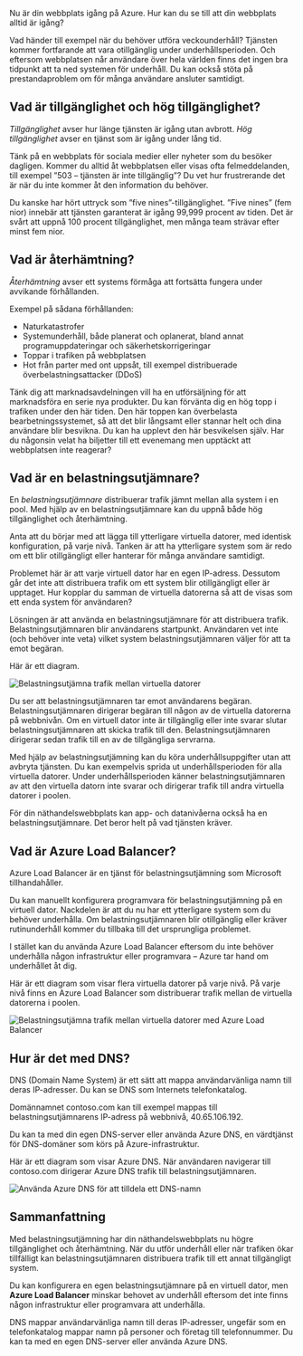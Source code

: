 Nu är din webbplats igång på Azure. Hur kan du se till att din webbplats alltid är igång?

Vad händer till exempel när du behöver utföra veckounderhåll? Tjänsten kommer fortfarande att vara otillgänglig under underhållsperioden. Och eftersom webbplatsen når användare över hela världen finns det ingen bra tidpunkt att ta ned systemen för underhåll. Du kan också stöta på prestandaproblem om för många användare ansluter samtidigt.

## <a name="what-are-availability-and-high-availability"></a>Vad är tillgänglighet och hög tillgänglighet?

_Tillgänglighet_ avser hur länge tjänsten är igång utan avbrott. _Hög_ _tillgänglighet_ avser en tjänst som är igång under lång tid.

Tänk på en webbplats för sociala medier eller nyheter som du besöker dagligen. Kommer du alltid åt webbplatsen eller visas ofta felmeddelanden, till exempel ”503 – tjänsten är inte tillgänglig”? Du vet hur frustrerande det är när du inte kommer åt den information du behöver.

Du kanske har hört uttryck som ”five nines”-tillgänglighet. ”Five nines” (fem nior) innebär att tjänsten garanterat är igång 99,999 procent av tiden. Det är svårt att uppnå 100 procent tillgänglighet, men många team strävar efter minst fem nior.

## <a name="what-is-resiliency"></a>Vad är återhämtning?

_Återhämtning_ avser ett systems förmåga att fortsätta fungera under avvikande förhållanden.

Exempel på sådana förhållanden:

- Naturkatastrofer
- Systemunderhåll, både planerat och oplanerat, bland annat programuppdateringar och säkerhetskorrigeringar
- Toppar i trafiken på webbplatsen
- Hot från parter med ont uppsåt, till exempel distribuerade överbelastningsattacker (DDoS)

Tänk dig att marknadsavdelningen vill ha en utförsäljning för att marknadsföra en serie nya produkter. Du kan förvänta dig en hög topp i trafiken under den här tiden. Den här toppen kan överbelasta bearbetningssystemet, så att det blir långsamt eller stannar helt och dina användare blir besvikna. Du kan ha upplevt den här besvikelsen själv. Har du någonsin velat ha biljetter till ett evenemang men upptäckt att webbplatsen inte reagerar?

## <a name="what-is-a-load-balancer"></a>Vad är en belastningsutjämnare?

En _belastningsutjämnare_ distribuerar trafik jämnt mellan alla system i en pool. Med hjälp av en belastningsutjämnare kan du uppnå både hög tillgänglighet och återhämtning.

Anta att du börjar med att lägga till ytterligare virtuella datorer, med identisk konfiguration, på varje nivå. Tanken är att ha ytterligare system som är redo om ett blir otillgängligt eller hanterar för många användare samtidigt.

Problemet här är att varje virtuell dator har en egen IP-adress. Dessutom går det inte att distribuera trafik om ett system blir otillgängligt eller är upptaget. Hur kopplar du samman de virtuella datorerna så att de visas som ett enda system för användaren?

Lösningen är att använda en belastningsutjämnare för att distribuera trafik. Belastningsutjämnaren blir användarens startpunkt. Användaren vet inte (och behöver inte veta) vilket system belastningsutjämnaren väljer för att ta emot begäran.

Här är ett diagram.

![Belastningsutjämna trafik mellan virtuella datorer](../media-draft/load-balancer.png)

Du ser att belastningsutjämnaren tar emot användarens begäran. Belastningsutjämnaren dirigerar begäran till någon av de virtuella datorerna på webbnivån. Om en virtuell dator inte är tillgänglig eller inte svarar slutar belastningsutjämnaren att skicka trafik till den. Belastningsutjämnaren dirigerar sedan trafik till en av de tillgängliga servrarna.

Med hjälp av belastningsutjämning kan du köra underhållsuppgifter utan att avbryta tjänsten. Du kan exempelvis sprida ut underhållsperioden för alla virtuella datorer. Under underhållsperioden känner belastningsutjämnaren av att den virtuella datorn inte svarar och dirigerar trafik till andra virtuella datorer i poolen.

För din näthandelswebbplats kan app- och datanivåerna också ha en belastningsutjämnare. Det beror helt på vad tjänsten kräver.

## <a name="what-is-azure-load-balancer"></a>Vad är Azure Load Balancer?

Azure Load Balancer är en tjänst för belastningsutjämning som Microsoft tillhandahåller.

Du kan manuellt konfigurera programvara för belastningsutjämning på en virtuell dator. Nackdelen är att du nu har ett ytterligare system som du behöver underhålla. Om belastningsutjämnaren blir otillgänglig eller kräver rutinunderhåll kommer du tillbaka till det ursprungliga problemet.

I stället kan du använda Azure Load Balancer eftersom du inte behöver underhålla någon infrastruktur eller programvara – Azure tar hand om underhållet åt dig.

Här är ett diagram som visar flera virtuella datorer på varje nivå. På varje nivå finns en Azure Load Balancer som distribuerar trafik mellan de virtuella datorerna i poolen.

![Belastningsutjämna trafik mellan virtuella datorer med Azure Load Balancer](../media-draft/azure-load-balancer.png)

## <a name="what-about-dns"></a>Hur är det med DNS?

DNS (Domain Name System) är ett sätt att mappa användarvänliga namn till deras IP-adresser. Du kan se DNS som Internets telefonkatalog.

Domännamnet contoso.com kan till exempel mappas till belastningsutjämnarens IP-adress på webbnivå, 40.65.106.192.

Du kan ta med din egen DNS-server eller använda Azure DNS, en värdtjänst för DNS-domäner som körs på Azure-infrastruktur.

Här är ett diagram som visar Azure DNS. När användaren navigerar till contoso.com dirigerar Azure DNS trafik till belastningsutjämnaren.

![Använda Azure DNS för att tilldela ett DNS-namn](../media-draft/dns.png)

## <a name="summary"></a>Sammanfattning

Med belastningsutjämning har din näthandelswebbplats nu högre tillgänglighet och återhämtning. När du utför underhåll eller när trafiken ökar tillfälligt kan belastningsutjämnaren distribuera trafik till ett annat tillgängligt system.

Du kan konfigurera en egen belastningsutjämnare på en virtuell dator, men **Azure Load Balancer** minskar behovet av underhåll eftersom det inte finns någon infrastruktur eller programvara att underhålla.

DNS mappar användarvänliga namn till deras IP-adresser, ungefär som en telefonkatalog mappar namn på personer och företag till telefonnummer. Du kan ta med en egen DNS-server eller använda Azure DNS.
